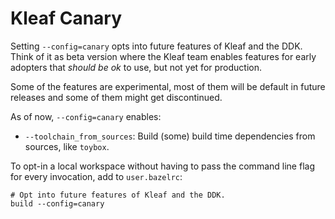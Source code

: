# Kleaf Canary

Setting `--config=canary` opts into future features of Kleaf and the DDK. Think
of it as beta version where the Kleaf team enables features for early adopters
that _should be ok_ to use, but not yet for production.

Some of the features are experimental, most of them will be default in future
releases and some of them might get discontinued.

As of now, `--config=canary` enables:
 - `--toolchain_from_sources`: Build (some) build time dependencies from
     sources, like `toybox`.


To opt-in a local workspace without having to pass the command line flag for
every invocation, add to `user.bazelrc`:

```text
# Opt into future features of Kleaf and the DDK.
build --config=canary
```

